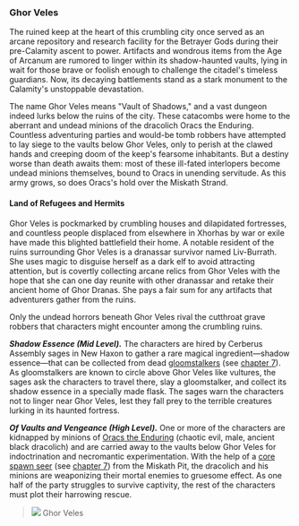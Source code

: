 ### Ghor Veles

The ruined keep at the heart of this crumbling city once served as an arcane repository and research facility for the Betrayer Gods during their pre-Calamity ascent to power. Artifacts and wondrous items from the Age of Arcanum are rumored to linger within its shadow-haunted vaults, lying in wait for those brave or foolish enough to challenge the citadel's timeless guardians. Now, its decaying battlements stand as a stark monument to the Calamity's unstoppable devastation.

The name Ghor Veles means "Vault of Shadows," and a vast dungeon indeed lurks below the ruins of the city. These catacombs were home to the aberrant and undead minions of the dracolich Oracs the Enduring. Countless adventuring parties and would-be tomb robbers have attempted to lay siege to the vaults below Ghor Veles, only to perish at the clawed hands and creeping doom of the keep's fearsome inhabitants. But a destiny worse than death awaits them: most of these ill-fated interlopers become undead minions themselves, bound to Oracs in unending servitude. As this army grows, so does Oracs's hold over the Miskath Strand.

#### Land of Refugees and Hermits

Ghor Veles is pockmarked by crumbling houses and dilapidated fortresses, and countless people displaced from elsewhere in Xhorhas by war or exile have made this blighted battlefield their home. A notable resident of the ruins surrounding Ghor Veles is a dranassar survivor named Liv-Burrath. She uses magic to disguise herself as a dark elf to avoid attracting attention, but is covertly collecting arcane relics from Ghor Veles with the hope that she can one day reunite with other dranassar and retake their ancient home of Ghor Dranas. She pays a fair sum for any artifacts that adventurers gather from the ruins.

Only the undead horrors beneath Ghor Veles rival the cutthroat grave robbers that characters might encounter among the crumbling ruins.

_**Shadow Essence (Mid Level).**_ The characters are hired by Cerberus Assembly sages in New Haxon to gather a rare magical ingredient—shadow essence—that can be collected from dead [gloomstalkers](https://www.dndbeyond.com/monsters/gloomstalker) (see [chapter 7](https://www.dndbeyond.com/sources/egtw/wildemount-bestiary#Gloomstalker "chapter 7")). As gloomstalkers are known to circle above Ghor Veles like vultures, the sages ask the characters to travel there, slay a gloomstalker, and collect its shadow essence in a specially made flask. The sages warn the characters not to linger near Ghor Veles, lest they fall prey to the terrible creatures lurking in its haunted fortress.

_**Of Vaults and Vengeance (High Level).**_ One or more of the characters are kidnapped by minions of [Oracs the Enduring](https://www.dndbeyond.com/monsters/oracs-the-enduring) (chaotic evil, male, ancient black dracolich) and are carried away to the vaults below Ghor Veles for indoctrination and necromantic experimentation. With the help of a [core spawn seer](https://www.dndbeyond.com/monsters/core-spawn-seer) (see [chapter 7](https://www.dndbeyond.com/sources/egtw/wildemount-bestiary#CoreSpawnSeer "chapter 7")) from the Miskath Pit, the dracolich and his minions are weaponizing their mortal enemies to gruesome effect. As one half of the party struggles to survive captivity, the rest of the characters must plot their harrowing rescue.

> [![](https://media.dndbeyond.com/compendium-images/egtw/yDOyqyOocErRgYJK/03-26.png)](https://media.dndbeyond.com/compendium-images/egtw/yDOyqyOocErRgYJK/03-26.png)
> Ghor Veles